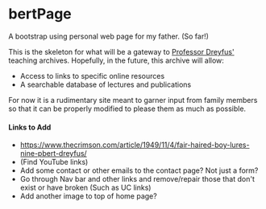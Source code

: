 # bertPage
A bootstrap using personal web page for my father. (So far!)

This is the skeleton for what will be a gateway to [Professor Dreyfus'](https://en.wikipedia.org/wiki/Hubert_Dreyfus) teaching archives.
Hopefully, in the future, this archive will allow:
* Access to links to specific online resources
* A searchable database of lectures and publications

For now it is a rudimentary site meant to garner input from family members so that it can
be properly modified to please them as much as possible.

#### Links to Add
- https://www.thecrimson.com/article/1949/11/4/fair-haired-boy-lures-nine-pbert-dreyfus/
- (Find YouTube links)
- Add some contact or other emails to the contact page? Not just a form?
- Go through Nav bar and other links and remove/repair those that don't exist or have broken (Such as UC links)
- Add another image to top of home page?